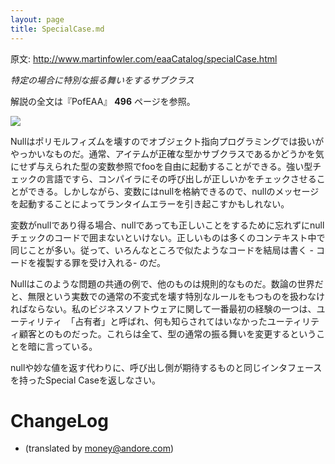 ```yaml
---
layout: page
title: SpecialCase.md
---
```


原文: http://www.martinfowler.com/eaaCatalog/specialCase.html

*特定の場合に特別な振る舞いをするサブクラス*

解説の全文は『PofEAA』 **496** ページを参照。

![](http:./img/specialCaseSketch.gif)

Nullはポリモルフィズムを壊すのでオブジェクト指向プログラミングでは扱いがやっかいなものだ。通常、アイテムが正確な型かサブクラスであるかどうかを気にせず与えられた型の変数参照でfooを自由に起動することができる。強い型チェックの言語ですら、コンパイラにその呼び出しが正しいかをチェックさせることができる。しかしながら、変数にはnullを格納できるので、nullのメッセージを起動することによってランタイムエラーを引き起こすかもしれない。

変数がnullであり得る場合、nullであっても正しいことをするために忘れずにnullチェックのコードで囲まないといけない。正しいものは多くのコンテキスト中で同じことが多い。従って、いろんなところで似たようなコードを結局は書く - コードを複製する罪を受け入れる- のだ。

Nullはこのような問題の共通の例で、他のものは規則的なものだ。数論の世界だと、無限という実数での通常の不変式を壊す特別なルールをもつものを扱わなければならない。私のビジネスソフトウェアに関して一番最初の経験の一つは、ユーティリティ　「占有者」と呼ばれ、何も知らされてはいなかったユーティリティ顧客とのものだった。これらは全て、型の通常の振る舞いを変更するということを暗に言っている。

nullや妙な値を返す代わりに、呼び出し側が期待するものと同じインタフェースを持ったSpecial Caseを返しなさい。

# ChangeLog
- (translated by money@andore.com)
